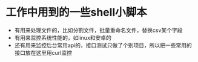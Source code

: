 # 工作中用到的一些shell小脚本

- 有用来处理文件的，比如分割文件，批量重命名文件，替换csv某个字段
- 有用来监控系统性能的，如linux和安卓的
- 还有用来监控后台常用api的，接口测试只做了个别项目，所以把一些常用的接口放在这里用curl监控